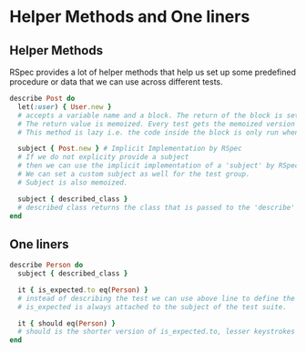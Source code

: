
# Helper Methods and One liners

## Helper Methods
RSpec provides a lot of helper methods that help us set up some predefined procedure or data that we can use across different tests.

```ruby
describe Post do
  let(:user) { User.new }
  # accepts a variable name and a block. The return of the block is set as the return of the variable.
  # The return value is memoized. Every test gets the memoized version of the variable.
  # This method is lazy i.e. the code inside the block is only run when the variable is used.

  subject { Post.new } # Implicit Implementation by RSpec
  # If we do not explicity provide a subject 
  # then we can use the implicit implementation of a 'subject' by RSpec.
  # We can set a custom subject as well for the test group.
  # Subject is also memoized.

  subject { described_class }
  # described class returns the class that is passed to the 'describe' method
end
```

## One liners
```ruby
describe Person do
  subject { described_class }

  it { is_expected.to eq(Person) }
  # instead of describing the test we can use above line to define the test
  # is_expected is always attached to the subject of the test suite.

  it { should eq(Person) }
  # should is the shorter version of is_expected.to, lesser keystrokes
end
```
